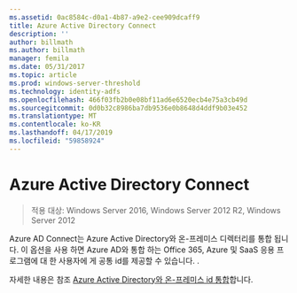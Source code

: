 ```yaml
---
ms.assetid: 0ac8584c-d0a1-4b87-a9e2-cee909dcaff9
title: Azure Active Directory Connect
description: ''
author: billmath
ms.author: billmath
manager: femila
ms.date: 05/31/2017
ms.topic: article
ms.prod: windows-server-threshold
ms.technology: identity-adfs
ms.openlocfilehash: 466f03fb2b0e08bf11ad6e6520ecb4e75a3cb49d
ms.sourcegitcommit: 0d0b32c8986ba7db9536e0b8648d4ddf9b03e452
ms.translationtype: MT
ms.contentlocale: ko-KR
ms.lasthandoff: 04/17/2019
ms.locfileid: "59858924"
---
```

# <a name="azure-active-directory-connect"></a>Azure Active Directory Connect

>적용 대상: Windows Server 2016, Windows Server 2012 R2, Windows Server 2012

Azure AD Connect는 Azure Active Directory와 온-프레미스 디렉터리를 통합 됩니다. 이 옵션을 사용 하면 Azure AD와 통합 하는 Office 365, Azure 및 SaaS 응용 프로그램에 대 한 사용자에 게 공통 id를 제공할 수 있습니다. .  
  
자세한 내용은 참조 [Azure Active Directory와 온-프레미스 id 통합](https://azure.microsoft.com/documentation/articles/active-directory-aadconnect/)합니다.  
  

